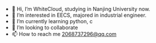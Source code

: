 - 👋 Hi, I’m WhiteCloud, studying in Nanjing University now.
- 👀 I’m interested in EECS, majored in industrial engineer. 
- 🌱 I’m currently learning python, c
- 💞️ I’m looking to collaborate 
- 📫 How to reach me 2068737296@qq.com
